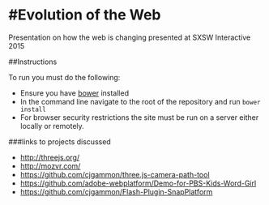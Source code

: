 #Evolution of the Web
===============

Presentation on how the web is changing presented at SXSW Interactive 2015

##Instructions

To run you must do the following:

* Ensure you have [bower](http://bower.io/) installed
* In the command line navigate to the root of the repository and run `bower install`
* For browser security restrictions the site must be run on a server either locally or remotely.


###links to projects discussed

* http://threejs.org/
* http://mozvr.com/
* https://github.com/cjgammon/three.js-camera-path-tool
* https://github.com/adobe-webplatform/Demo-for-PBS-Kids-Word-Girl
* https://github.com/cjgammon/Flash-Plugin-SnapPlatform


